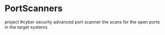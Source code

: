 # PortScanners
project
#cyber security
advanced port scanner 
the scans for the open ports  in the target systems
